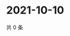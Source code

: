 # 2021-10-10

共 0 条

<!-- BEGIN WEIBO -->
<!-- 最后更新时间 Sun Oct 10 2021 11:11:22 GMT+0800 (China Standard Time) -->

<!-- END WEIBO -->
